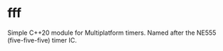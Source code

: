 # fff

Simple C++20 module for Multiplatform timers. Named after the NE555 (five-five-five) timer IC.
